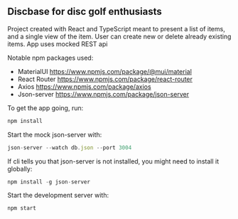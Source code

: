 ## Discbase for disc golf enthusiasts

Project created with React and TypeScript meant to present a list of items, and a single view of the item. User can create new or delete already existing items. App uses mocked REST api

Notable npm packages used:

- MaterialUI https://www.npmjs.com/package/@mui/material
- React Router https://www.npmjs.com/package/react-router
- Axios https://www.npmjs.com/package/axios
- Json-server https://www.npmjs.com/package/json-server

To get the app going, run:

```javascript
npm install
```

Start the mock json-server with:

```javascript
json-server --watch db.json --port 3004
```

If cli tells you that json-server is not installed, you might need to install it globally:

```javascript
npm install -g json-server
```

Start the development server with:

```javascript
npm start
```
